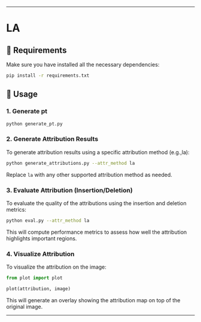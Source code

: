 
---

# LA

## 🔧 Requirements

Make sure you have installed all the necessary dependencies:

```bash
pip install -r requirements.txt
```

## 🚀 Usage
### 1. Generate pt

```bash
python generate_pt.py
```

### 2. Generate Attribution Results

To generate attribution results using a specific attribution method (e.g.,la):

```bash
python generate_attributions.py --attr_method la
```

Replace `la` with any other supported attribution method as needed.

### 3. Evaluate Attribution (Insertion/Deletion)

To evaluate the quality of the attributions using the insertion and deletion metrics:

```bash
python eval.py --attr_method la
```

This will compute performance metrics to assess how well the attribution highlights important regions.

### 4. Visualize Attribution

To visualize the attribution on the image:

```python
from plot import plot

plot(attribution, image)
```

This will generate an overlay showing the attribution map on top of the original image.

---
